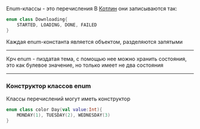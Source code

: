 
Enum-классы - это перечисления
В [Котлин](Котлин.md) они записываются так:
```kotlin
enum class Downloading{
	STARTED, LOADING, DONE, FAILED
}
```

Каждая enum-константа является объектом, разделяются запятыми

---
Крч enum - пиздатая тема, с помощью нее можно хранить состояния, это как булевое значение, но только имеет не два состояния

---
### Конструктор классов enum

Классы перечислений могут иметь конструктор 
```kotlin
enum class color Day(val value:Int){
	MONDAY(1), TUESDAY(2), WEDNESDAY(3)
}
```